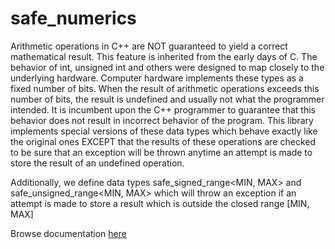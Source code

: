 safe_numerics
=============

Arithmetic operations in C++ are NOT guaranteed to yield a correct mathematical result. This feature is inherited from the early days of C. The behavior of int, unsigned int and others were designed to map closely to the underlying hardware. Computer hardware implements these types as a fixed number of bits. When the result of arithmetic operations exceeds this number of bits, the result is undefined and usually not what the programmer intended. It is incumbent upon the C++ programmer to guarantee that this behavior does not result in incorrect behavior of the program. This library implements special versions of these data types which behave exactly like the original ones EXCEPT that the results of these operations are checked to be sure that an exception will be thrown anytime an attempt is made to store the result of an undefined operation.

Additionally, we define data types safe_signed_range<MIN, MAX> and safe_unsigned_range<MIN, MAX> which will throw an exception if an attempt is made to store a result which is outside the closed range [MIN, MAX]

Browse documentation <a href=http://htmlpreview.github.io/?https://github.com/robertramey/safe_numerics/master/doc/html/index.html>here</a>
